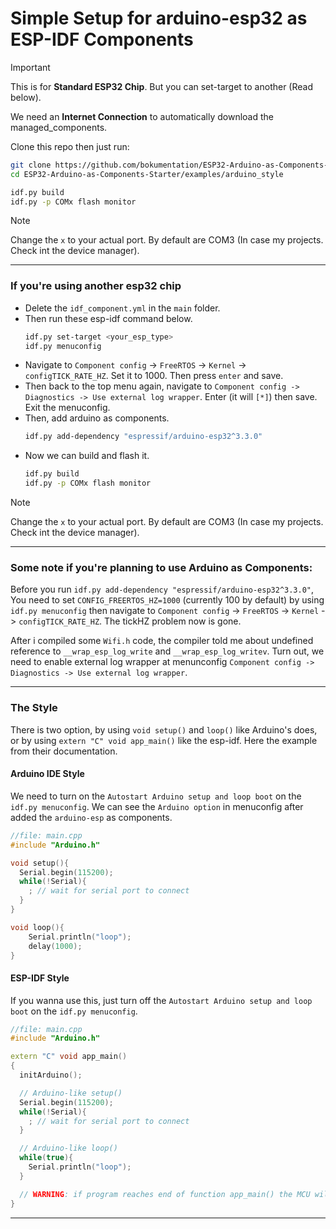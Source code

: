 # Simple Setup for arduino-esp32 as ESP-IDF Components

>[!IMPORTANT]
> This is for **Standard ESP32 Chip**. But you can set-target to another (Read below).
> 
> We need an **Internet Connection** to automatically download the managed_components.

Clone this repo then just run:
```bash
git clone https://github.com/bokumentation/ESP32-Arduino-as-Components-Starter.git
cd ESP32-Arduino-as-Components-Starter/examples/arduino_style

idf.py build
idf.py -p COMx flash monitor
```
>[!NOTE]
> Change the `x` to your actual port. By default are COM3 (In case my projects. Check int the device manager).

---
### If you're using another esp32 chip
- Delete the `idf_component.yml` in the `main` folder.
- Then run these esp-idf command below.
    ```bash
    idf.py set-target <your_esp_type>
    idf.py menuconfig
    ```
- Navigate to `Component config` -> `FreeRTOS` -> `Kernel` -> `configTICK_RATE_HZ`. Set it to 1000. Then press `enter` and save.
- Then back to the top menu again, navigate to `Component config -> Diagnostics -> Use external log wrapper`. Enter (it will `[*]`) then save. Exit the menuconfig.
- Then, add arduino as components.
    ```bash
    idf.py add-dependency "espressif/arduino-esp32^3.3.0"
    ```
- Now we can build and flash it.    
    ```bash
    idf.py build
    idf.py -p COMx flash monitor
    ```

>[!NOTE]
> Change the `x` to your actual port. By default are COM3 (In case my projects. Check int the device manager).

--- 
### Some note if you're planning to use Arduino as Components: 
Before you run `idf.py add-dependency "espressif/arduino-esp32^3.3.0"`, You need to set `CONFIG_FREERTOS_HZ=1000` (currently 100 by default) by using `idf.py menuconfig` then navigate to `Component config` -> `FreeRTOS` -> `Kernel` -> `configTICK_RATE_HZ`. The tickHZ problem now is gone.

After i compiled some `Wifi.h` code, the compiler told me about undefined reference to `__wrap_esp_log_write` and `__wrap_esp_log_writev`. Turn out, we need to enable external log wrapper at menunconfig `Component config -> Diagnostics -> Use external log wrapper`. 

---
### The Style
There is two option, by using `void setup()` and `loop()` like Arduino's does, or by using `extern "C" void app_main()` like the esp-idf. Here the example from their documentation.

#### Arduino IDE Style
We need to turn on the `Autostart Arduino setup and loop boot` on the `idf.py menuconfig`. We can see the `Arduino option` in menuconfig after added the `arduino-esp` as components.

```cpp
//file: main.cpp
#include "Arduino.h"

void setup(){
  Serial.begin(115200);
  while(!Serial){
    ; // wait for serial port to connect
  }
}

void loop(){
    Serial.println("loop");
    delay(1000);
}
```

#### ESP-IDF Style
If you wanna use this, just turn off the `Autostart Arduino setup and loop boot` on the `idf.py menuconfig`.
```cpp
//file: main.cpp
#include "Arduino.h"

extern "C" void app_main()
{
  initArduino();

  // Arduino-like setup()
  Serial.begin(115200);
  while(!Serial){
    ; // wait for serial port to connect
  }

  // Arduino-like loop()
  while(true){
    Serial.println("loop");
  }

  // WARNING: if program reaches end of function app_main() the MCU will restart.
}
```

---
